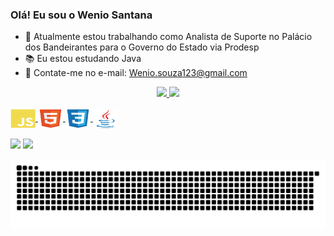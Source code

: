 ### Olá! Eu sou o Wenio Santana

- 🔭 Atualmente estou trabalhando como Analista de Suporte no Palácio dos Bandeirantes para o Governo do Estado via Prodesp
- 📚 Eu estou estudando Java
- 📩 Contate-me no e-mail: Wenio.souza123@gmail.com

<div align="center">
  <a href="https://github.com/weniosantana">
  <img height="180em" src="https://github-readme-stats.vercel.app/api?username=weniosantana&show_icons=true&theme=github_dark&include_all_commits=true&count_private=true"/>
  <img height="180em" src="https://github-readme-stats.vercel.app/api/top-langs/?username=weniosantana&layout=compact&langs_count=7&theme=github_dark"/>
</div>

<div style="display: inline_block"><br>
  <img align="center" alt="Wenio-Js" height="30" width="40" src="https://raw.githubusercontent.com/devicons/devicon/master/icons/javascript/javascript-plain.svg">
  <img align="center" alt="Wenio-HTML" height="30" width="40" src="https://raw.githubusercontent.com/devicons/devicon/master/icons/html5/html5-original.svg">
  <img align="center" alt="Wenio-CSS" height="30" width="40" src="https://raw.githubusercontent.com/devicons/devicon/master/icons/css3/css3-original.svg">
  <img align="center" alt="Wenio-Python" height="30" width="40" src="https://raw.githubusercontent.com/devicons/devicon/master/icons/java/java-original.svg">
</div><br>
  
  <div> 
  <a href = "mailto:wenio.souza123@gmail.com"><img src="https://img.shields.io/badge/-Gmail-%23333?style=for-the-badge&logo=gmail&logoColor=white" target="_blank"></a>
  <a href="https://www.linkedin.com/in/wenio-sousa-santana-778133162/" target="_blank"><img src="https://img.shields.io/badge/-LinkedIn-%230077B5?style=for-the-badge&logo=linkedin&logoColor=white" target="_blank"></a> 
 
  ![Snake animation](https://github.com/weniosantana/weniosantana/blob/output/github-contribution-grid-snake.svg)
 
</div>
  
